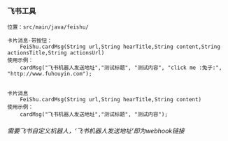 ### 飞书工具

    位置：src/main/java/feishu/
    
    卡片消息-带按钮：
        FeiShu.cardMsg(String url,String hearTitle,String content,String actionsTitle,String actionsUrl)
    使用示例：
        cardMsg("飞书机器人发送地址","测试标题", "测试内容", "click me :兔子:", "http://www.fuhouyin.com");
    

    卡片消息
        FeiShu.cardMsg(String url,String hearTitle,String content)
    使用示例：
        cardMsg("飞书机器人发送地址","测试标题", "测试内容");


###### 需要飞书自定义机器人，‘飞书机器人发送地址’即为webhook链接